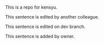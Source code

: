This is a repo for kensyu.

This sentence is edited by another colleague.

This sentence is edited on dev branch.

This sentence is added by owner.
